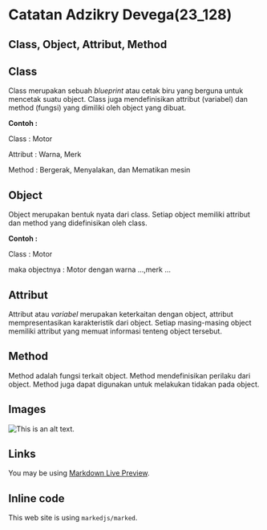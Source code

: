 # Catatan Adzikry Devega(23_128)

## Class, Object, Attribut, Method

## Class

Class merupakan sebuah _blueprint_ atau cetak biru yang berguna untuk mencetak suatu object. Class juga mendefinisikan attribut (variabel) dan method (fungsi) yang dimiliki oleh object yang dibuat.

**Contoh :**

Class : Motor

Attribut : Warna, Merk

Method : Bergerak, Menyalakan, dan Mematikan mesin

## Object

Object merupakan bentuk nyata dari class. Setiap object memiliki attribut dan method yang didefinisikan oleh class.

**Contoh :**

Class : Motor

maka objectnya : Motor dengan warna ...,merk ... 

## Attribut

Attribut atau _variabel_ merupakan keterkaitan dengan object, attribut mempresentasikan karakteristik dari object. Setiap masing-masing object memiliki attribut yang memuat informasi tenteng object tersebut.

## Method

Method adalah fungsi terkait object. Method mendefinisikan perilaku dari object. Method juga dapat digunakan untuk melakukan tidakan pada object. 

## Images

![This is an alt text.](https://tse2.mm.bing.net/th?id=OIP.7ZdblWNAIHdKO0fC9YjtyAHaE8&pid=Api&P=0&h=180 )

## Links

You may be using [Markdown Live Preview](https://markdownlivepreview.com/).


## Inline code

This web site is using `markedjs/marked`.
